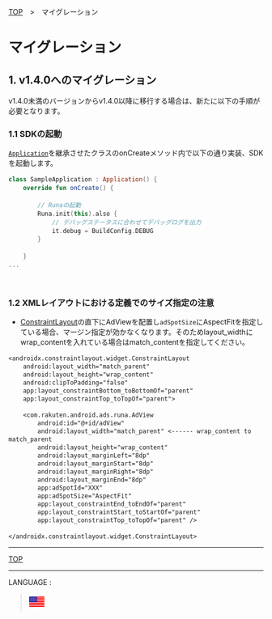 [TOP](/README.md#top)　>　マイグレーション

# マイグレーション

## 1. v1.4.0へのマイグレーション

v1.4.0未満のバージョンからv1.4.0以降に移行する場合は、新たに以下の手順が必要となります。

### 1.1 SDKの起動

[`Application`](https://developer.android.com/reference/android/app/Application)を継承させたクラスのonCreateメソッド内で以下の通り実装、SDKを起動します。

```kotlin
class SampleApplication : Application() {
    override fun onCreate() {

        // Runaの起動
        Runa.init(this).also {
            // デバッグステータスに合わせてデバッグログを出力
            it.debug = BuildConfig.DEBUG
        }

    }
...
```

<br>

### 1.2 XMLレイアウトにおける定義でのサイズ指定の注意

* [ConstraintLayout](https://developer.android.com/reference/androidx/constraintlayout/widget/ConstraintLayout)の直下にAdViewを配置し`adSpotSize`にAspectFitを指定している場合、マージン指定が効かなくなります。そのためlayout_widthにwrap_contentを入れている場合はmatch_contentを指定してください。

```
<androidx.constraintlayout.widget.ConstraintLayout
    android:layout_width="match_parent"
    android:layout_height="wrap_content"
    android:clipToPadding="false"
    app:layout_constraintBottom_toBottomOf="parent"
    app:layout_constraintTop_toTopOf="parent">

    <com.rakuten.android.ads.runa.AdView
        android:id="@+id/adView"
        android:layout_width="match_parent" <------ wrap_content to match_parent
        android:layout_height="wrap_content"
        android:layout_marginLeft="8dp"
        android:layout_marginStart="8dp"
        android:layout_marginRight="8dp"
        android:layout_marginEnd="8dp"
        app:adSpotId="XXX"
        app:adSpotSize="AspectFit"
        app:layout_constraintEnd_toEndOf="parent"
        app:layout_constraintStart_toStartOf="parent"
        app:layout_constraintTop_toTopOf="parent" />

</androidx.constraintlayout.widget.ConstraintLayout>
```



---
[TOP](../#top)

---
LANGUAGE :
> [![en](/doc/img/lang/en.png)](/doc/migration/README.md)
